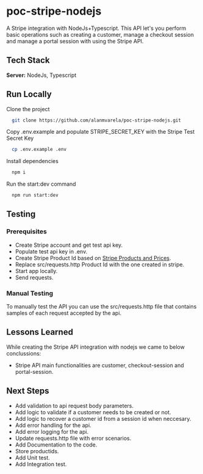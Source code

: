 # poc-stripe-nodejs

A Stripe integration with NodeJs+Typescript. This API let's you perform basic operations such as creating a customer, manage a checkout session and manage a portal session with using the Stripe API.

## Tech Stack

**Server:** NodeJs, Typescript

## Run Locally

Clone the project

```bash
  git clone https://github.com/alanmvarela/poc-stripe-nodejs.git
```

Copy .env.example and populate STRIPE_SECRET_KEY with the Stripe Test Secret Key

```bash
  cp .env.example .env
```

Install dependencies

```bash
  npm i
```

Run the start:dev command

```bash
  npm run start:dev
```

## Testing

### Prerequisites

- Create Stripe account and get test api key.
- Populate test api key in .env.
- Create Stripe Product Id based on [Stripe Products and Prices](https://stripe.com/docs/products-prices/overview#create-prices).
- Replace src/requests.http Product Id with the one created in stripe.
- Start app locally.
- Send requests.

### Manual Testing

To manually test the API you can use the src/requests.http file that contains samples of each request accepted by the api.

## Lessons Learned

While creating the Stripe API integration with nodejs we came to below conclussions:

- Stripe API main functionalities are customer, checkout-session and portal-session.

## Next Steps

- Add validation to api request body parameters.
- Add logic to validate if a customer needs to be created or not.
- Add logic to recover a customer id from a session id when neccesary.
- Add error handling for the api.
- Add error logging for the api.
- Update requests.http file with error scenarios.
- Add Documentation to the code.
- Store productids.
- Add Unit test.
- Add Integration test.
